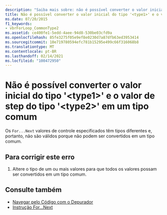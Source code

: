 ```yaml
---
description: "Saiba mais sobre: não é possível converter o valor inicial do tipo ' <type1> ' e o valor de etapa do tipo ' <type2> ' em um tipo comum"
title: Não é possível converter o valor inicial do tipo '<type1>' e o valor de step do tipo '<type2>' em um tipo comum
ms.date: 07/20/2015
f1_keywords:
- vbrForLoop_CommonType2
ms.assetid: ce400fe1-5edd-4aee-94d8-530be03cfd9a
ms.openlocfilehash: 85fe3275f05e9ef8e0230d7a87dfb63ed3953414
ms.sourcegitcommit: 10e719780594efc781b15295e499c66f316068b8
ms.translationtype: MT
ms.contentlocale: pt-BR
ms.lasthandoff: 02/14/2021
ms.locfileid: "100472950"
---
```

# <a name="cannot-convert-start-value-of-type-type1-and-step-value-of-type-type2-to-a-common-type"></a>Não é possível converter o valor inicial do tipo '\<type1>' e o valor de step do tipo '\<type2>' em um tipo comum

Os `For...Next` valores de controle especificados têm tipos diferentes e, portanto, não são válidos porque não podem ser convertidos em um tipo comum.  
  
## <a name="to-correct-this-error"></a>Para corrigir este erro  
  
1. Altere o tipo de um ou mais valores para que todos os valores possam ser convertidos em um tipo comum.  
  
## <a name="see-also"></a>Consulte também

- [Navegar pelo Código com o Depurador](/visualstudio/debugger/navigating-through-code-with-the-debugger)
- [Instrução For...Next](../language-reference/statements/for-next-statement.md)
